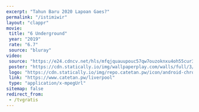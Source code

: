```yaml
---
excerpt: "Tahun Baru 2020 Lapoan Gaes?"
permalink: "/istimiwir"
layout: "clappr"
movie:
 title: "6 Underground"
 year: "2019"
 rate: "6.7"
 source: "bluray"
video:
 source: "https://e24.cdncv.net/hls/mfqjquauupouc57qw7ouzoknxu4oh55cur3yj2v2i,jc3qoirnov4xittmqrq,aulsoirnov4pnxvdhrq,3vlsoirnovxywfd4hba,.urlset/master.m3u8"
 poster: "https://cdn.statically.io/img/wallpaperplay.com/walls/full/3/5/a/324285.jpg?w=480&quality=80&format=webp"
 logo: "https://cdn.statically.io/img/repo.catetan.pw/icon/android-chrome-512x512.png?w=50"
 link: "https://www.catetan.pw/liverpool"
 type: "application/x-mpegUrl"
sitemap: false
redirect_from:
 - /tvgratis
---
```

